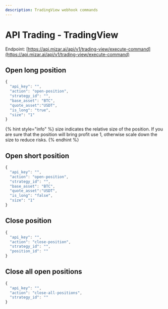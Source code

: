 ```yaml
---
description: TradingView webhook commands
---
```


# API Trading - TradingView

Endpoint: [https://api.mizar.ai/api/v1/trading-view/execute-command](https://api.mizar.ai/api/v1/trading-view/execute-command)

## Open long position

```javascript
{
  "api_key": "",
  "action": "open-position",
  "strategy_id": "",
  "base_asset": "BTC",
  "quote_asset":"USDT",
  "is_long": "true",
  "size": "1"
}
```

{% hint style="info" %}
size indicates the relative size of the position. If you are sure that the position will bring profit use 1, otherwise scale down the size to reduce risks.
{% endhint %}

## Open short position

```javascript
{
  "api_key": "",
  "action": "open-position",
  "strategy_id": "",
  "base_asset": "BTC",
  "quote_asset":"USDT",
  "is_long": "false",
  "size": "1"
}
```

## Close position

```javascript
{
  "api_key": "",
  "action": "close-position",
  "strategy_id": "",
  "position_id": ""
}
```

## Close all open positions

```javascript
{
  "api_key": "",
  "action": "close-all-positions",
  "strategy_id": ""
}
```

